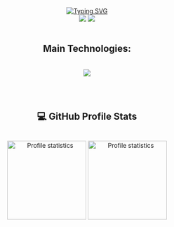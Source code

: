 <div align="center" style="text-align: center;">
  <a href="https://git.io/typing-svg">
    <img src="https://readme-typing-svg.herokuapp.com/?&color=F7F7F7&duration=3000&pause=700&center=true&vCenter=true&width=1000&lines=Hey+there,%20+my+name+is+Paulo+S%C3%A9rgio.;Welcome+:)!" alt="Typing SVG"/>
  </a>
</div>

<div align="center"> 
  <a href = "mailto:paulomg1996@gmail.com"><img src="https://img.shields.io/badge/-Gmail-%23333?style=for-the-badge&logo=gmail&logoColor=white&color=red" target="_blank"></a>
  <a href="https://www.linkedin.com/in/paulo-sergio-pereira-filho/" target="_blank"><img src="https://img.shields.io/badge/-LinkedIn-%230077B5?style=for-the-badge&logo=linkedin&logoColor=white" target="_blank"></a>   
</div>


<br>

<h2 align="center">Main Technologies:</h2>
</br>
<div align="center">
  <img src="https://skillicons.dev/icons?i=nodejs,py,git,github,vscode" />
</div>

<br> </br>



<h2 align="center">💻 GitHub Profile Stats</h3>
</br>
<div align="center"> 
  <a href="https://github.com/1ucasruan">
  <img src="https://github-readme-stats-git-masterrstaa-rickstaa.vercel.app/api/top-langs/?username=paullosergio&layout=compact&hide_border=true&theme=dracula" alt="Profile statistics" height="180em"><a>
  <img src="https://github-profile-summary-cards.vercel.app/api/cards/stats?username=paullosergio&layout=compact&hide_border=true&theme=dracula" alt="Profile statistics" height="180em"></a>
</div>


